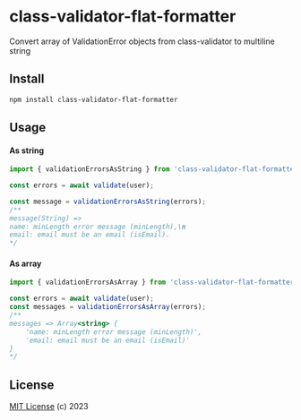 # class-validator-flat-formatter

Convert array of ValidationError objects from class-validator to multiline string

## Install

```sh
npm install class-validator-flat-formatter
```

## Usage

#### As string

```ts
import { validationErrorsAsString } from 'class-validator-flat-formatter';

const errors = await validate(user);

const message = validationErrorsAsString(errors);
/** 
message(String) =>
name: minLength error message (minLength),\n
email: email must be an email (isEmail).
*/
```

#### As array

```ts
import { validationErrorsAsArray } from 'class-validator-flat-formatter';

const errors = await validate(user);
const messages = validationErrorsAsArray(errors);
/** 
messages => Array<string> {
    'name: minLength error message (minLength)',
    'email: email must be an email (isEmail)'
}
*/
```

## License

[MIT License](https://opensource.org/licenses/MIT) (c) 2023
